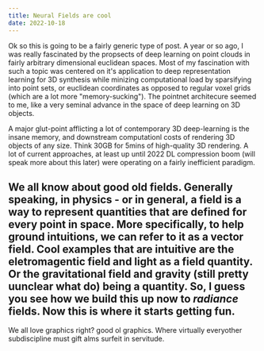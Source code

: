 ```yaml
---
title: Neural Fields are cool
date: 2022-10-18
---
```


Ok so this is going to be a fairly generic type of post. A year or so ago, I was really fascinated by the propsects of deep learning on point clouds in fairly arbitrary dimensional euclidean spaces. 
Most of my fascination with such a topic was centered on it's application to deep representation learning for 3D synthesis while minizing computational load by sparsifying into point sets, or euclidean coordinates as opposed to regular voxel grids (which are a lot more "memory-sucking"). The pointnet architecure seemed to me, like a very seminal advance in the space of deep learning on 3D objects.

A major glut-point afflicting a lot of contemporary 3D deep-learning is the insane memory, and downstream computationl costs of rendering 3D objects of any size. Think 30GB for 5mins of high-quality 3D rendering. A lot of current approaches, at least up until 2022 DL compression boom (will speak more about this later) were operating on a fairly inefficient paradigm. 

We all know about good old fields. Generally speaking, in physics - or in general, a field is a way to represent quantities that are defined for every point in space. More specifically, to help ground intuitions, we can refer to it as a vector field. 
Cool examples that are intuitive are the eletromagentic field and light as a field quantity. Or the gravitational field and gravity (still pretty uunclear what do) being a quantity. So, I guess you see how we build this up now to *radiance* fields. 
Now this is where it starts getting fun. 
---
We all love graphics right? good ol graphics. Where virtually everyother subdiscipline must gift alms surfeit in servitude.
